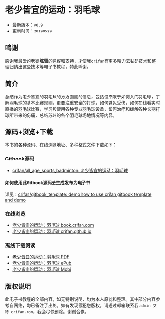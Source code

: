 # 老少皆宜的运动：羽毛球

* 最新版本：`v0.9`
* 更新时间：`20190529`

## 鸣谢

感谢我最爱的老婆**陈雪**的包容和支持，才使我`crifan`有更多精力去钻研技术和整理归纳出这些技术等电子书教程，特此鸣谢。

## 简介

总结作为老少皆宜的羽毛球的方方面面的信息，包括但不限于如何入门羽毛球，了解羽毛球的基本比赛规则，更要注重安全的打球，如何避免受伤，如何在线看实时直播的羽毛球比赛，学习和使用各种专业羽毛球设备，如何治疗和缓解各种长期打球所带来的伤痛，总结苏州的各个羽毛球场地情况等内容。

## 源码+浏览+下载

本书的各种源码、在线浏览地址、多种格式文件下载如下：

### Gitbook源码

* [crifan/all_age_sports_badminton: 老少皆宜的运动：羽毛球](https://github.com/crifan/all_age_sports_badminton)

#### 如何使用此Gitbook源码去生成发布为电子书

详见：[crifan/gitbook_template: demo how to use crifan gitbook template and demo](https://github.com/crifan/gitbook_template)

### 在线浏览

* [老少皆宜的运动：羽毛球 book.crifan.com](http://book.crifan.com/books/all_age_sports_badminton/website)
* [老少皆宜的运动：羽毛球 crifan.github.io](https://crifan.github.io/all_age_sports_badminton/website)

### 离线下载阅读

* [老少皆宜的运动：羽毛球 PDF](http://book.crifan.com/books/all_age_sports_badminton/pdf/all_age_sports_badminton.pdf)
* [老少皆宜的运动：羽毛球 ePub](http://book.crifan.com/books/all_age_sports_badminton/epub/all_age_sports_badminton.epub)
* [老少皆宜的运动：羽毛球 Mobi](http://book.crifan.com/books/all_age_sports_badminton/mobi/all_age_sports_badminton.mobi)

## 版权说明

此电子书教程的全部内容，如无特别说明，均为本人原创和整理。其中部分内容参考自网络，均已备注了出处。如有发现侵犯您版权，请通过邮箱联系我 `admin 艾特 crifan.com`，我会尽快删除。谢谢合作。